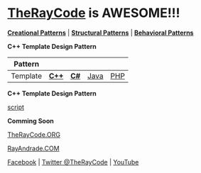 # [TheRayCode](../../../README.md) is AWESOME!!!

**[Creational Patterns](../README.md)** | **[Structural Patterns](../../Structural/README.md)** | **[Behavioral Patterns](../../Behavioral/README.md)**

**C++ Template Design Pattern**

|Pattern|   |   |   |   |
|---|---|---|---|---|
| Template | [**C++**](../../../CPP/Behavioral/Template/README.md) | [**C#**](../../../Csharp/Behavioral/Template/README.md) | [Java](../../../Java/Behavioral/Template/README.md) | [PHP](../../../PHP/Behavioral/Template/README.md) |

**C++ Template Design Pattern**

[script](./script/page01.md)

**Comming Soon** 

[TheRayCode.ORG](https://www.TheRayCode.org)

[RayAndrade.COM](https://www.RayAndrade.com)

[Facebook](https://www.facebook.com/TheRayCode/) | [Twitter @TheRayCode](https://www.twitter.com/TheRayCode/) | [YouTube](https://www.youtube.com/TheRayCode/)
